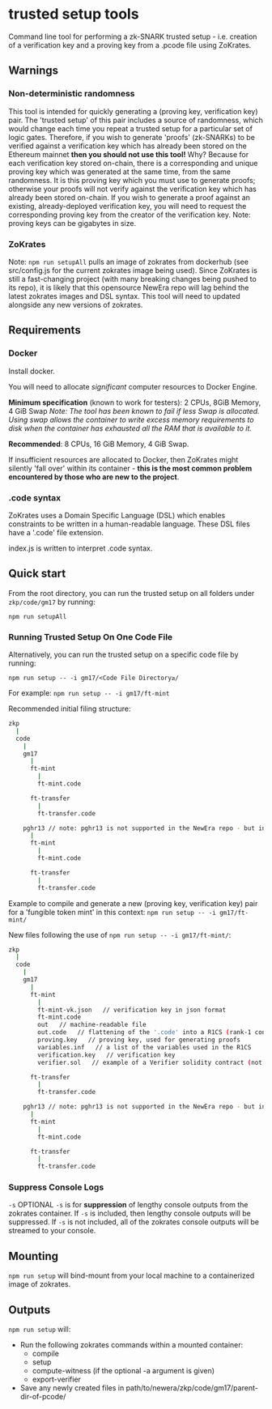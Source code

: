 # trusted setup tools

Command line tool for performing a zk-SNARK trusted setup - i.e. creation of a verification key and
a proving key from a .pcode file using ZoKrates.

## Warnings

### Non-deterministic randomness

This tool is intended for quickly generating a (proving key, verification key) pair. The 'trusted
setup' of this pair includes a source of randomness, which would change each time you repeat a
trusted setup for a particular set of logic gates. Therefore, if you wish to generate 'proofs'
(zk-SNARKs) to be verified against a verification key which has already been stored on the Ethereum
mainnet **then you should not use this tool!** Why? Because for each verification key stored
on-chain, there is a corresponding and unique proving key which was generated at the same time, from
the same randomness. It is this proving key which you must use to generate proofs; otherwise your
proofs will not verify against the verification key which has already been stored on-chain. If you
wish to generate a proof against an existing, already-deployed verification key, you will need to
request the corresponding proving key from the creator of the verification key. Note: proving keys
can be gigabytes in size.

### ZoKrates

Note: `npm run setupAll` pulls an image of zokrates from dockerhub (see src/config.js for the
current zokrates image being used). Since ZoKrates is still a fast-changing project (with many
breaking changes being pushed to its repo), it is likely that this opensource NewEra repo will
lag behind the latest zokrates images and DSL syntax. This tool will need to updated alongside any
new versions of zokrates.

## Requirements

### Docker

Install docker.

You will need to allocate _significant_ computer resources to Docker Engine.

**Minimum specification** (known to work for testers): 2 CPUs, 8GiB Memory, 4 GiB Swap _Note: The
tool has been known to fail if less Swap is allocated. Using swap allows the container to write
excess memory requirements to disk when the container has exhausted all the RAM that is available to
it._

**Recommended**: 8 CPUs, 16 GiB Memory, 4 GiB Swap.

If insufficient resources are allocated to Docker, then ZoKrates might silently 'fall over' within
its container - **this is the most common problem encountered by those who are new to the project**.

### .code syntax

ZoKrates uses a Domain Specific Language (DSL) which enables constraints to be written in a
human-readable language. These DSL files have a '.code' file extension.

index.js is written to interpret .code syntax.

## Quick start

From the root directory, you can run the trusted setup on all folders under `zkp/code/gm17` by
running:

`npm run setupAll`

### Running Trusted Setup On One Code File

Alternatively, you can run the trusted setup on a specific code file by running:

`npm run setup -- -i gm17/<Code File Directory≥/`

For example: `npm run setup -- -i gm17/ft-mint`

Recommended initial filing structure:

```sh
zkp
  |
  code
    |
    gm17
      |
      ft-mint
        |
        ft-mint.code

      ft-transfer
        |
        ft-transfer.code

    pghr13 // note: pghr13 is not supported in the NewEra repo - but index.js only supports it to mirror zokrates.
      |
      ft-mint
        |
        ft-mint.code

      ft-transfer
        |
        ft-transfer.code
```

Example to compile and generate a new (proving key, verification key) pair for a 'fungible token
mint' in this context: `npm run setup -- -i gm17/ft-mint/`

New files following the use of `npm run setup -- -i gm17/ft-mint/`:

```sh
zkp
  |
  code
    |
    gm17
      |
      ft-mint
        |
        ft-mint-vk.json   // verification key in json format
        ft-mint.code
        out   // machine-readable file
        out.code   // flattening of the '.code' into a R1CS (rank-1 constraint system)
        proving.key   // proving key, used for generating proofs
        variables.inf   // a list of the variables used in the R1CS
        verification.key   // verification key
        verifier.sol   // example of a Verifier solidity contract (not compliant with EIP1922)

      ft-transfer
        |
        ft-transfer.code

    pghr13 // note: pghr13 is not supported in the NewEra repo - but index.js only supports it to mirror zokrates.
      |
      ft-mint
        |
        ft-mint.code

      ft-transfer
        |
        ft-transfer.code
```

### Suppress Console Logs

`-s` OPTIONAL `-s` is for **suppression** of lengthy console outputs from the zokrates container. If
`-s` is included, then lengthy console outputs will be suppressed. If `-s` is not included, all of
the zokrates console outputs will be streamed to your console.

## Mounting

`npm run setup` will bind-mount from your local machine to a containerized image of zokrates.

## Outputs

`npm run setup` will:

- Run the following zokrates commands within a mounted container:
  - compile
  - setup
  - compute-witness (if the optional -a argument is given)
  - export-verifier
- Save any newly created files in path/to/newera/zkp/code/gm17/parent-dir-of-pcode/
